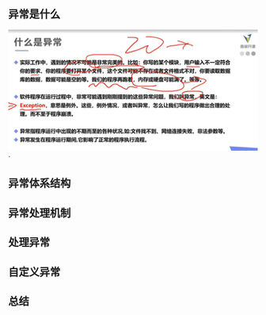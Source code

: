 ## 异常是什么

![image-20210326134752337](images/image-20210326134752337.png)·	



## 异常体系结构



## 异常处理机制



## 处理异常



## 自定义异常



## 总结

